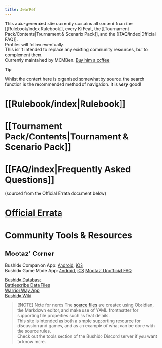 ```yaml
---
title: JwarRef
---
```

This auto-generated site currently contains all content from the [[Rulebook/index|Rulebook]], every Ki Feat, the [[Tournament Pack/Contents|Tournament & Scenario Pack]], and the [[FAQ/index|Official FAQ]].  
Profiles will follow eventually.  
This isn't intended to replace any existing community resources, but to complement them.  
Currently maintained by MCMBen. [Buy him a coffee](https://ko-fi.com/mcmben)

> [!tip]
> Whilst the content here is organised somewhat by source, the search function is the recommended method of navigation. It is ***very*** good!

# [[Rulebook/index|Rulebook]]
# [[Tournament Pack/Contents|Tournament & Scenario Pack]]
# [[FAQ/index|Frequently Asked Questions]]
(sourced from the Official Errata document below)
# [Official Errata](https://docs.google.com/document/d/1QVDOiHRrkplIJV72aeod3jDvE-Qkb_HlmljF8rgZAf0/edit?usp=sharing)

# Community Tools & Resources
## Mootaz' Corner
Bushido Companion App: [Android](https://play.google.com/store/apps/details?id=de.molkow.bushido), [iOS](https://apps.apple.com/gb/app/bushido-companion/id1582528969)  
Bushido Game Mode App: [Android](https://play.google.com/store/apps/details?id=de.molkow.bushido_gm), [iOS](https://apps.apple.com/gb/app/bushido-game-mode/id6670756121)
[Mootaz' Unofficial FAQ](https://docs.google.com/document/d/1HM9FM4ea5xhFmDj2TLgnHlz_2to8a_uLu6rfzfASwm4/edit?usp=sharing)

[Bushido Database](https://bushidodb.ddns.net/bushido/)  
[Battlescribe Data Files](https://github.com/BSData/bushido)  
[Warrior Way App](https://warriorway.netlify.app/)  
[Bushido Wiki](http://bushidothegame.wikidot.com/)  

> [!NOTE] Note for nerds
> The [source files](https://github.com/GCT-Studios/JwarRef) are created using Obsidian, the Markdown editor, and make use of YAML frontmatter for supporting file properties such as feat details.  
> This site is intended as both a simple supporting resource for discussion and games, and as an example of what can be done with the source rules.  
> Check out the tools section of the Bushido Discord server if you want to know more.

